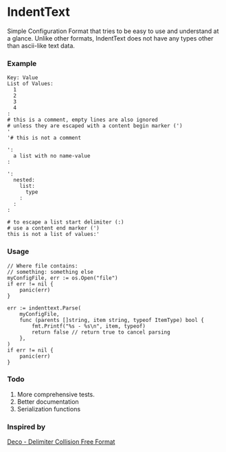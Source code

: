 # IndentText

Simple Configuration Format that tries to be easy to use and understand at a glance.
Unlike other formats, IndentText does not have any types other than ascii-like text data.

### Example

```
Key: Value
List of Values:
  1
  2
  3
  4
:
# this is a comment, empty lines are also ignored
# unless they are escaped with a content begin marker (')
'
'# this is not a comment

':
  a list with no name-value
:

':
  nested:
    list:
      type
    :
  :
:

# to escape a list start delimiter (:)
# use a content end marker (')
this is not a list of values:'
```

### Usage

```
// Where file contains:
// something: something else
myConfigFile, err := os.Open("file")
if err != nil {
    panic(err)
}

err := indenttext.Parse(
    myConfigFile,
    func (parents []string, item string, typeof ItemType) bool {
        fmt.Printf("%s - %s\n", item, typeof)
        return false // return true to cancel parsing
    },
)
if err != nil {
    panic(err)
}
```


### Todo

  1. More comprehensive tests.
  2. Better documentation
  3. Serialization functions

### Inspired by

[Deco - Delimiter Collision Free Format](https://github.com/Enhex/Deco)
